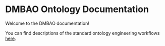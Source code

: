 # DMBAO Ontology Documentation

[//]: # "This file is meant to be edited by the ontology maintainer."

Welcome to the DMBAO documentation!

You can find descriptions of the standard ontology engineering workflows [here](odk-workflows/index.md).
